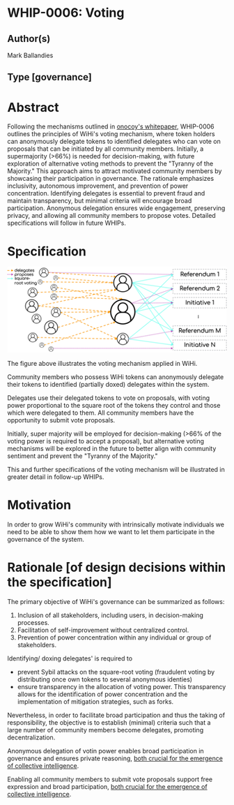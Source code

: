 # WHIP-0006: Voting 

## Author(s)
Mark Ballandies

## Type [governance]

# Abstract

Following the mechanisms outlined in [onocoy's whitepaper](https://static1.squarespace.com/static/6313a587324d1047ec4d9a13/t/64e892a5e6f5d8652a2b925b/1692963500980/20230825_whitepaper_onocoy_final.pdf), WHIP-0006 outlines the principles of WiHi's voting mechanism, where token holders can anonymously delegate tokens to identified delegates who can vote on proposals that can be initiated by all community members. Initially, a supermajority (>66%) is needed for decision-making, with future exploration of alternative voting methods to prevent the "Tyranny of the Majority." This approach aims to attract motivated community members by showcasing their participation in governance. The rationale emphasizes inclusivity, autonomous improvement, and prevention of power concentration. Identifying delegates is essential to prevent fraud and maintain transparency, but minimal criteria will encourage broad participation. Anonymous delegation ensures wide engagement, preserving privacy, and allowing all community members to propose votes. Detailed specifications will follow in future WHIPs.

# Specification 

![WiHi DAO onion](wihi_voting_mechanism.png)

The figure above illustrates the voting mechanism applied in WiHi. 

Community members who possess WiHi tokens can anonymously delegate their tokens to identified (partially doxed) delegates within the system. 

Delegates use their delegated tokens to vote on proposals, with voting power proportional to the square root of the tokens they control and those which were delegated to them. 
All community members have the opportunity to submit vote proposals. 

Initially, super majority will be employed for decision-making (>66% of the voting power is required to accept a proposal), but alternative voting mechanisms will be explored in the future to better align with community sentiment and prevent the "Tyranny of the Majority."

This and further specifications of the voting mechanism will be illustrated in greater detail in follow-up WHIPs.

# Motivation

In order to grow WiHi's community with intrinsically motivate individuals we need to be able to show them how we want to let them participate in the governance of the system. 

# Rationale [of design decisions within the specification]

The primary objective of WiHi's governance can be summarized as follows:

1. Inclusion of all stakeholders, including users, in decision-making processes.
2. Facilitation of self-improvement without centralized control.
3. Prevention of power concentration within any individual or group of stakeholders.

Identifying/ doxing delegates' is required to  
- prevent Sybil attacks on the square-root voting (fraudulent voting by distributing once own tokens to several anonymous identies)
- ensure transparency in the allocation of voting power. This transparency allows for the identification of power concentration and the implementation of mitigation strategies, such as forks.

Nevertheless, in order to facilitate broad participation and thus the taking of responsibility, the objective is to establish (minimal) criteria such that a large number of community members become delegates, promoting decentralization. 

Anonymous delegation of votin power enables broad participation in governance and ensures private reasoning, [both crucial for the emergence of collective intelligence](https://medium.com/coinmonks/complex-systems-part-2-managing-complexity-with-bottom-up-solutions-9d6fadd88cc4).

Enabling all community members to submit vote proposals support free expression and broad participation, [both crucial for the emergence of collective intelligence](https://medium.com/coinmonks/complex-systems-part-2-managing-complexity-with-bottom-up-solutions-9d6fadd88cc4).

